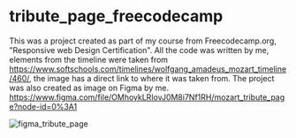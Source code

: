# tribute_page_freecodecamp
This was a project created as part of my course from Freecodecamp.org, "Responsive web Design Certification".
All the code was written by me, elements from the timeline were taken from https://www.softschools.com/timelines/wolfgang_amadeus_mozart_timeline/460/, 
the image has a direct link to where it was taken from. 
The project was also created as image on Figma by me. https://www.figma.com/file/OMhoykLRlovJ0M8i7Nf1RH/mozart_tribute_page?node-id=0%3A1 


![figma_tribute_page](https://user-images.githubusercontent.com/38670052/113373369-ecc0d480-9327-11eb-9762-0c65939226e4.png)
